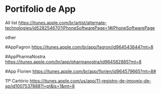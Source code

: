 # Portifolio de App


All list
https://itunes.apple.com/br/artist/alternate-technologies/id528254670?iPhoneSoftwarePage=1#iPhoneSoftwarePage

other 

#AppFagron
https://itunes.apple.com/br/app/fagron/id964543844?mt=8

#AppPharmaNostra
https://itunes.apple.com/br/app/pharmanostra/id964582885?mt=8

#App Florien
https://itunes.apple.com/br/app/florien/id964579665?mt=8#

11º Cartório
https://itunes.apple.com/us/app/11-registro-de-imoveis-de-sp/id1007537888?l=pt&ls=1&mt=8



